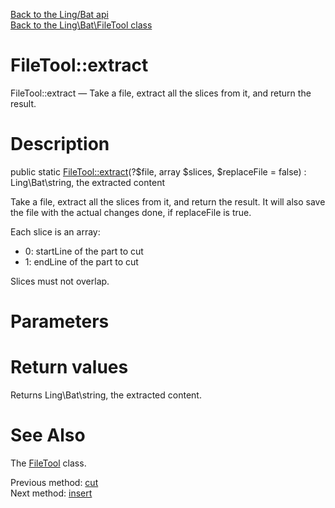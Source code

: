 [Back to the Ling/Bat api](https://github.com/lingtalfi/Bat/blob/master/doc/api/Ling/Bat.md)<br>
[Back to the Ling\Bat\FileTool class](https://github.com/lingtalfi/Bat/blob/master/doc/api/Ling/Bat/FileTool.md)


FileTool::extract
================



FileTool::extract — Take a file, extract all the slices from it, and return the result.




Description
================


public static [FileTool::extract](https://github.com/lingtalfi/Bat/blob/master/doc/api/Ling/Bat/FileTool/extract.md)(?$file, array $slices, $replaceFile = false) : Ling\Bat\string, the extracted content




Take a file, extract all the slices from it, and return the result.
It will also save the file with the actual changes done, if replaceFile is true.

Each slice is an array:
- 0: startLine of the part to cut
- 1: endLine of the part to cut


Slices must not overlap.




Parameters
================



Return values
================

Returns Ling\Bat\string, the extracted content.








See Also
================

The [FileTool](https://github.com/lingtalfi/Bat/blob/master/doc/api/Ling/Bat/FileTool.md) class.

Previous method: [cut](https://github.com/lingtalfi/Bat/blob/master/doc/api/Ling/Bat/FileTool/cut.md)<br>Next method: [insert](https://github.com/lingtalfi/Bat/blob/master/doc/api/Ling/Bat/FileTool/insert.md)<br>

